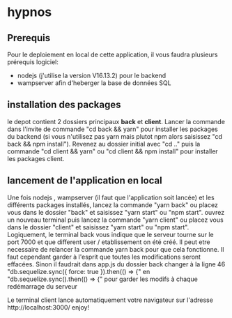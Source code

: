 # hypnos
## Prerequis
Pour le deploiement en local de cette application, il vous faudra plusieurs prérequis logiciel: 
- nodejs (j'utilise la version V16.13.2) pour le backend
- wampserver afin d'heberger la base de données SQL

## installation des packages
le depot contient 2 dossiers principaux **back** et **client**. Lancer la commande dans l'invite de commande "cd back && yarn"
pour installer les packages du backend (si vous n'utilisez pas yarn mais plutot npm alors saisissez "cd back && npm install"). 
Revenez au dossier initial avec "cd .." puis la commande "cd client && yarn" ou "cd client && npm install" pour installer les 
packages client.

## lancement de l'application en local
Une fois nodejs , wampserver (il faut que l'application soit lancée) et les différents packages installés, lancez la commande "yarn back" ou placez vous dans le dossier
"back" et saisissez "yarn start" ou "npm start". ouvrez un nouveau terminal puis lancez la commande "yarn client" ou placez vous dans le dossier
"client" et saisissez "yarn start" ou "npm start".
Logiquement, le terminal back vous indique que le serveur tourne sur le port 7000 et que different user / etablissement on été créé. Il peut etre necessaire de relancer la
commande yarn back pour que cela fonctionne. Il faut cependant garder à l'esprit que toutes les modifications seront effacées. Sinon il faudrait dans app.js du dossier back 
changer à la ligne 46 		"db.sequelize.sync({ force: true }).then(() => {"
en 		"db.sequelize.sync().then(() => {"
pour garder les modifs à chaque redémarrage du serveur


Le terminal client lance automatiquement votre navigateur sur l'adresse http://localhost:3000/
enjoy!
